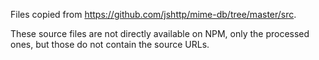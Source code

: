 Files copied from https://github.com/jshttp/mime-db/tree/master/src.

These source files are not directly available on NPM, only the processed ones, but those do not contain the source URLs.
